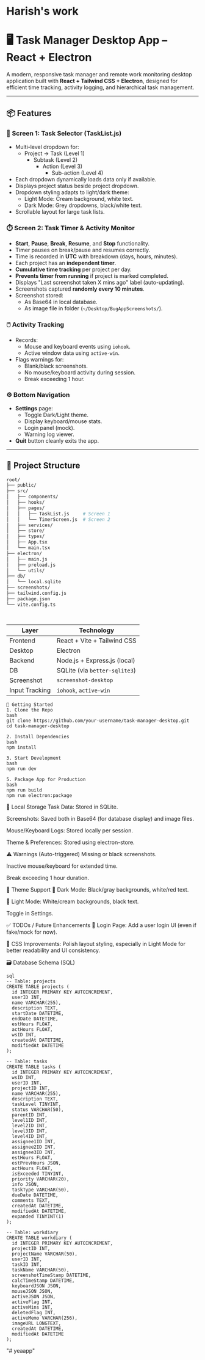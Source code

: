 ﻿# Harish's work
# 🖥️ Task Manager Desktop App – React + Electron

A modern, responsive task manager and remote work monitoring desktop application built with **React + Tailwind CSS + Electron**, designed for efficient time tracking, activity logging, and hierarchical task management.

---

## 📦 Features

### 🧭 Screen 1: Task Selector (TaskList.js)
- Multi-level dropdown for:
  - Project → Task (Level 1)
    - Subtask (Level 2)
      - Action (Level 3)
        - Sub-action (Level 4)
- Each dropdown dynamically loads data only if available.
- Displays project status beside project dropdown.
- Dropdown styling adapts to light/dark theme:
  - Light Mode: Cream background, white text.
  - Dark Mode: Grey dropdowns, black/white text.
- Scrollable layout for large task lists.

### ⏱️ Screen 2: Task Timer & Activity Monitor
- **Start**, **Pause**, **Break**, **Resume**, and **Stop** functionality.
- Timer pauses on break/pause and resumes correctly.
- Time is recorded in **UTC** with breakdown (days, hours, minutes).
- Each project has an **independent timer**.
- **Cumulative time tracking** per project per day.
- **Prevents timer from running** if project is marked completed.
- Displays "Last screenshot taken X mins ago" label (auto-updating).
- Screenshots captured **randomly every 10 minutes**.
- Screenshot stored:
  - As Base64 in local database.
  - As image file in folder (`~/Desktop/BugAppScreenshots/`).
  
### 🖱️ Activity Tracking
- Records:
  - Mouse and keyboard events using `iohook`.
  - Active window data using `active-win`.
- Flags warnings for:
  - Blank/black screenshots.
  - No mouse/keyboard activity during session.
  - Break exceeding 1 hour.

### ⚙️ Bottom Navigation
- **Settings** page:
  - Toggle Dark/Light theme.
  - Display keyboard/mouse stats.
  - Login panel (mock).
  - Warning log viewer.
- **Quit** button cleanly exits the app.

---

## 📁 Project Structure

```bash
root/
├── public/
├── src/
│   ├── components/
│   ├── hooks/
│   ├── pages/
│   │   ├── TaskList.js     # Screen 1
│   │   └── TimerScreen.js  # Screen 2
│   ├── services/
│   ├── store/
│   ├── types/
│   ├── App.tsx
│   └── main.tsx
├── electron/
│   ├── main.js
│   ├── preload.js
│   └── utils/
├── db/
│   └── local.sqlite
├── screenshots/
├── tailwind.config.js
├── package.json
└── vite.config.ts




```

| Layer          | Technology                    |
| -------------- | ----------------------------- |
| Frontend       | React + Vite + Tailwind CSS   |
| Desktop        | Electron                      |
| Backend        | Node.js + Express.js (local)  |
| DB             | SQLite (via `better-sqlite3`) |
| Screenshot     | `screenshot-desktop`          |
| Input Tracking | `iohook`, `active-win`        |

```
🚀 Getting Started
1. Clone the Repo
bash
git clone https://github.com/your-username/task-manager-desktop.git
cd task-manager-desktop

2. Install Dependencies
bash
npm install

3. Start Development
bash
npm run dev

5. Package App for Production
bash
npm run build
npm run electron:package
```

📂 Local Storage
Task Data: Stored in SQLite.

Screenshots: Saved both in Base64 (for database display) and image files.

Mouse/Keyboard Logs: Stored locally per session.

Theme & Preferences: Stored using electron-store.

⚠️ Warnings (Auto-triggered)
Missing or black screenshots.

Inactive mouse/keyboard for extended time.

Break exceeding 1 hour duration.

🌙 Theme Support
🔲 Dark Mode: Black/gray backgrounds, white/red text.

🔳 Light Mode: White/cream backgrounds, black text.

Toggle in Settings.

✅ TODOs / Future Enhancements
🔐 Login Page: Add a user login UI (even if fake/mock for now).

🎨 CSS Improvements: Polish layout styling, especially in Light Mode for better readability and UI consistency.




🗃️ Database Schema (SQL)
```
sql
-- Table: projects
CREATE TABLE projects (
  id INTEGER PRIMARY KEY AUTOINCREMENT,
  userID INT,
  name VARCHAR(255),
  description TEXT,
  startDate DATETIME,
  endDate DATETIME,
  estHours FLOAT,
  actHours FLOAT,
  wsID INT,
  createdAt DATETIME,
  modifiedAt DATETIME
);

-- Table: tasks
CREATE TABLE tasks (
  id INTEGER PRIMARY KEY AUTOINCREMENT,
  wsID INT,
  userID INT,
  projectID INT,
  name VARCHAR(255),
  description TEXT,
  taskLevel TINYINT,
  status VARCHAR(50),
  parentID INT,
  level1ID INT,
  level2ID INT,
  level3ID INT,
  level4ID INT,
  assignee1ID INT,
  assignee2ID INT,
  assignee3ID INT,
  estHours FLOAT,
  estPrevHours JSON,
  actHours FLOAT,
  isExceeded TINYINT,
  priority VARCHAR(20),
  info JSON,
  taskType VARCHAR(50),
  dueDate DATETIME,
  comments TEXT,
  createdAt DATETIME,
  modifiedAt DATETIME,
  expanded TINYINT(1)
);

-- Table: workdiary
CREATE TABLE workdiary (
  id INTEGER PRIMARY KEY AUTOINCREMENT,
  projectID INT,
  projectName VARCHAR(50),
  userID INT,
  taskID INT,
  taskName VARCHAR(50),
  screenshotTimeStamp DATETIME,
  calcTimeStamp DATETIME,
  keyboardJSON JSON,
  mouseJSON JSON,
  activeJSON JSON,
  activeFlag INT,
  activeMins INT,
  deletedFlag INT,
  activeMemo VARCHAR(256),
  imageURL LONGTEXT,
  createdAt DATETIME,
  modifiedAt DATETIME
);
```
"# yeaapp" 
